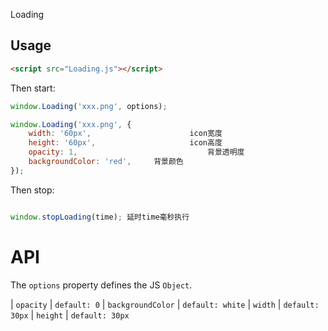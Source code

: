 Loading

## Usage

```html
<script src="Loading.js"></script>
```

Then start:

```javascript
window.Loading('xxx.png', options);

window.Loading('xxx.png', {
	width: '60px',						icon宽度
	height: '60px',						icon高度
	opacity: 1,								背景透明度
	backgroundColor: 'red',		背景颜色
});
```

Then stop:

```javascript

window.stopLoading(time); 延时time毫秒执行

```

# API

The `options` property defines the JS `Object`.

| `opacity` | `default: 0`
| `backgroundColor` | `default: white`
| `width` | `default: 30px`
| `height` | `default: 30px`

